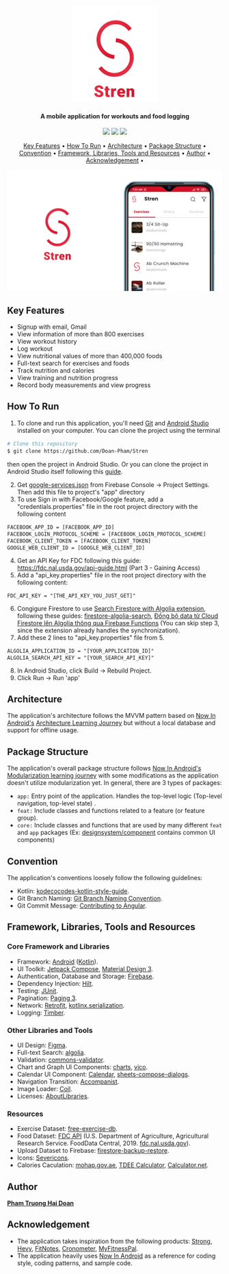 <h1 align="center">
  <img src="assets/Stren_Logo.png" alt="App logo" width="200">
</h1>

<h4 align="center">A mobile application for workouts and food logging</h4>

<p align="center">
    <img src ="https://img.shields.io/github/contributors/Doan-Pham/Stren">
    <img src ="https://img.shields.io/github/last-commit/Doan-Pham/Stren">
    <img src="https://img.shields.io/github/repo-size/Doan-Pham/Stren">
</p>

<p align="center">
  <a href="#key-features">Key Features</a> •
  <a href="#how-to-run">How To Run</a> •
  <a href="#architecture">Architecture</a> •
  <a href="#package-structure">Package Structure</a> •
  <a href="#convention">Convention</a> •
  <a href="#framework-libraries-tools-and-resources">Framework, Libraries, Tools and Resources</a> •
  <a href="#author">Author</a> •
  <a href="#acknowledgement">Acknowledgement</a> •
</p>

![screenshot](assets/Stren_Showcase.png)

## Key Features
* Signup with email, Gmail
* View information of more than 800 exercises
* View workout history
* Log workout
* View nutritional values of more than 400,000 foods
* Full-text search for exercises and foods
* Track nutrition and calories
* View training and nutrition progress
* Record body measurements and view progress

## How To Run

1. To clone and run this application, you'll need [Git](https://git-scm.com) and [Android Studio](https://developer.android.com/studio/install) installed on your computer. 
You can clone the project using the terminal 

```bash
# Clone this repository
$ git clone https://github.com/Doan-Pham/Stren
```

then open the project in Android Studio. Or you can clone the project in Android Studio itself following this [guide](https://www.geeksforgeeks.org/how-to-clone-android-project-from-github-in-android-studio/).

2. Get [google-services.json](https://console.firebase.google.com/u/2/project/stren-55f4e/settings/general/android:com.haidoan.android.stren) from Firebase Console -> Project Settings. Then add this file to project's "app" directory
3. To use Sign in with Facebook/Google feature, add a "credentials.properties" file in the root project directory with the following content

```
FACEBOOK_APP_ID = [FACEBOOK_APP_ID]
FACEBOOK_LOGIN_PROTOCOL_SCHEME = [FACEBOOK_LOGIN_PROTOCOL_SCHEME]
FACEBOOK_CLIENT_TOKEN = [FACEBOOK_CLIENT_TOKEN]
GOOGLE_WEB_CLIENT_ID = [GOOGLE_WEB_CLIENT_ID]
```
4. Get an API Key for FDC following this guide: https://fdc.nal.usda.gov/api-guide.html (Part 3 - Gaining Access)
5. Add a "api_key.properties" file in the root project directory with the following content:
```
FDC_API_KEY = "[THE_API_KEY_YOU_JUST_GET]"
```
6. Congigure Firestore to use [Search Firestore with Algolia extension](https://extensions.dev/extensions/algolia/firestore-algolia-search), following these guides: [firestore-algolia-search](https://github.com/algolia/firestore-algolia-search), [Đồng bộ data từ Cloud Firestore lên Algolia thông qua Firebase Functions](https://viblo.asia/p/dong-bo-data-tu-cloud-firestore-len-algolia-thong-qua-firebase-functions-3P0lP9Om5ox) (You can skip step 3, since the extension already handles the synchronization).
7. Add these 2 lines to "api_key.properties" file from 5.
```
ALGOLIA_APPLICATION_ID = "[YOUR_APPLICATION_ID]"
ALGOLIA_SEARCH_API_KEY = "[YOUR_SEARCH_API_KEY]"
```
8. In Android Studio, click Build -> Rebuild Project.
9. Click Run -> Run 'app'

## Architecture
The application's architecture follows the MVVM pattern based on [Now In Android's](https://github.com/android/nowinandroid/tree/main) [Architecture Learning Journey](https://github.com/android/nowinandroid/blob/main/docs/ArchitectureLearningJourney.md) but without a local database and support for offline usage.

## Package Structure
The application's overall package structure follows [Now In Android's](https://github.com/android/nowinandroid/tree/main) [Modularization learning journey](https://github.com/android/nowinandroid/blob/main/docs/ModularizationLearningJourney.md)
with some modifications as the application doesn't utilize modularization yet.
In general, there are 3 types of packages:
* `app:` Entry point of the application. Handles the top-level logic (Top-level navigation, top-level state) .
* `feat:` Include classes and functions related to a feature (or feature group).
* `core:` Include classes and functions that are used by many different `feat` and `app` packages (Ex: [designsystem/component](https://github.com/Doan-Pham/Stren/tree/dev/app/src/main/java/com/haidoan/android/stren/core/designsystem/component) contains common UI components)

## Convention
The application's conventions loosely follow the following guidelines:
- Kotlin: [kodecocodes-kotlin-style-guide](https://github.com/kodecocodes/kotlin-style-guide).
- Git Branch Naming: [Git Branch Naming Convention](https://dev.to/couchcamote/git-branching-name-convention-cch).
- Git Commit Message: [Contributing to Angular](https://github.com/angular/angular/blob/22b96b9/CONTRIBUTING.md#-commit-message-guidelines).

## Framework, Libraries, Tools and Resources
### Core Framework and Libraries
- Framework: [Android](https://www.android.com/) ([Kotlin](https://kotlinlang.org/)).
- UI Toolkit: [Jetpack Compose](https://developer.android.com/jetpack/compose?gclid=Cj0KCQjw6cKiBhD5ARIsAKXUdyb-Ol7pdUNLEEqp8HC9iHwudsHWUp-2Ppta7Kv9tT78WbryuKQEz4EaAkF9EALw_wcB&gclsrc=aw.ds), [Material Design 3](https://m3.material.io/).
- Authentication, Database and Storage: [Firebase](https://firebase.google.com/).
- Dependency Injection: [Hilt](https://dagger.dev/hilt/).
- Testing: [JUnit](https://junit.org/junit4/).
- Pagination: [Paging 3](https://developer.android.com/topic/libraries/architecture/paging/v3-overview).
- Network: [Retrofit](https://square.github.io/retrofit/), [kotlinx.serialization](https://github.com/Kotlin/kotlinx.serialization).
- Logging: [Timber](https://github.com/JakeWharton/timber).
### Other Libraries and Tools
- UI Design: [Figma](https://www.figma.com/).
- Full-text Search: [algolia](https://www.algolia.com/).
- Validation: [commons-validator](https://github.com/apache/commons-validator).
- Chart and Graph UI Components: [charts](https://github.com/tehras/charts), [vico](https://github.com/patrykandpatrick/vico).
- Calendar UI Component: [Calendar](https://github.com/kizitonwose/Calendar), [sheets-compose-dialogs](https://github.com/maxkeppeler/sheets-compose-dialogs).
- Navigation Transition: [Accompanist](https://github.com/google/accompanist).
- Image Loader: [Coil](https://github.com/coil-kt/coil).
- Licenses: [AboutLibraries](https://github.com/mikepenz/AboutLibraries).
### Resources
- Exercise Dataset: [free-exercise-db](https://github.com/yuhonas/free-exercise-db).
- Food Dataset: [FDC API](https://fdc.nal.usda.gov/api-guide.html) (U.S. Department of Agriculture, Agricultural Research Service. FoodData Central, 2019. [fdc.nal.usda.gov](https://fdc.nal.usda.gov/)).
- Upload Dataset to Firebase: [firestore-backup-restore](https://github.com/dalenguyen/firestore-backup-restore).
- Icons: [Severicons](https://www.figma.com/community/file/929620430222653376/Severicons---Essential-icon-set).
- Calories Caculation: [mohap.gov.ae](https://mohap.gov.ae/en/more/awareness-center/calories-calculation#:~:text=To%20determin%E2%80%8Be%20your,Calorie%2DCalculation%20%3D%20BMR%20x%201.375), [TDEE Calculator](https://tdeecalculator.net/result.php?s=imperial&age=30&g=female&lbs=114&in=61&act=1.2&bf=&f=1), [Calculator.net](https://www.calculator.net/calorie-calculator.html).
## Author
 [**Pham Truong Hai Doan**](https://github.com/Doan-Pham)

## Acknowledgement
  - The application takes inspiration from the following products: [Strong](https://www.strong.app/), [Hevy](https://www.hevyapp.com/), [FitNotes](http://www.fitnotesapp.com/), [Cronometer](https://cronometer.com/), [MyFitnessPal](https://www.myfitnesspal.com/).
  - The application heavily uses [Now In Android](https://github.com/android/nowinandroid) as a reference for coding style, coding patterns, and sample code.
  
